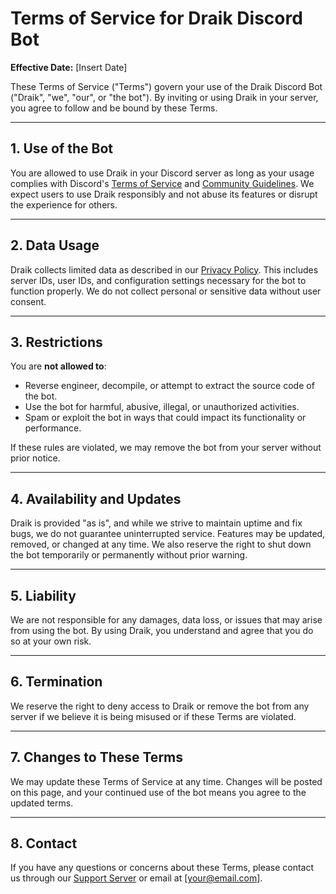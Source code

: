 # Terms of Service for Draik Discord Bot

**Effective Date:** [Insert Date]

These Terms of Service ("Terms") govern your use of the Draik Discord Bot ("Draik", "we", "our", or "the bot"). By inviting or using Draik in your server, you agree to follow and be bound by these Terms.

---

## 1. Use of the Bot

You are allowed to use Draik in your Discord server as long as your usage complies with Discord's [Terms of Service](https://discord.com/terms) and [Community Guidelines](https://discord.com/guidelines). We expect users to use Draik responsibly and not abuse its features or disrupt the experience for others.

---

## 2. Data Usage

Draik collects limited data as described in our [Privacy Policy](https://github.com/your-username/draik-legal/blob/main/PRIVACY.md). This includes server IDs, user IDs, and configuration settings necessary for the bot to function properly. We do not collect personal or sensitive data without user consent.

---

## 3. Restrictions

You are **not allowed to**:
- Reverse engineer, decompile, or attempt to extract the source code of the bot.
- Use the bot for harmful, abusive, illegal, or unauthorized activities.
- Spam or exploit the bot in ways that could impact its functionality or performance.

If these rules are violated, we may remove the bot from your server without prior notice.

---

## 4. Availability and Updates

Draik is provided "as is", and while we strive to maintain uptime and fix bugs, we do not guarantee uninterrupted service. Features may be updated, removed, or changed at any time. We also reserve the right to shut down the bot temporarily or permanently without prior warning.

---

## 5. Liability

We are not responsible for any damages, data loss, or issues that may arise from using the bot. By using Draik, you understand and agree that you do so at your own risk.

---

## 6. Termination

We reserve the right to deny access to Draik or remove the bot from any server if we believe it is being misused or if these Terms are violated.

---

## 7. Changes to These Terms

We may update these Terms of Service at any time. Changes will be posted on this page, and your continued use of the bot means you agree to the updated terms.

---

## 8. Contact

If you have any questions or concerns about these Terms, please contact us through our [Support Server](https://discord.gg/YOUR_INVITE) or email at [your@email.com].
